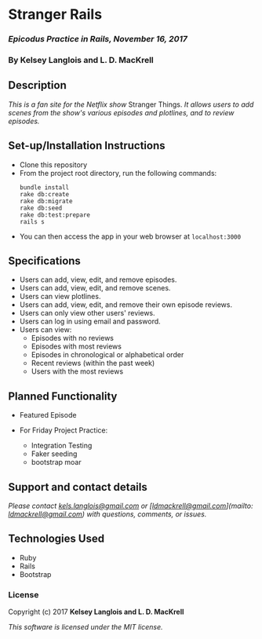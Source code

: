 # Stranger Rails

### _Epicodus Practice in Rails, November 16, 2017_

### By Kelsey Langlois and L. D. MacKrell

## Description

_This is a fan site for the Netflix show_ Stranger Things. _It allows users to add scenes from the show's various episodes and plotlines, and to review episodes._

## Set-up/Installation Instructions

* Clone this repository
* From the project root directory, run the following commands:
  ```
  bundle install
  rake db:create
  rake db:migrate
  rake db:seed
  rake db:test:prepare
  rails s
  ```
* You can then access the app in your web browser at ```localhost:3000```

## Specifications

* Users can add, view, edit, and remove episodes.
* Users can add, view, edit, and remove scenes.
* Users can view plotlines.
* Users can add, view, edit, and remove their own episode reviews.
* Users can only view other users' reviews.
* Users can log in using email and password.
* Users can view:
  * Episodes with no reviews
  * Episodes with most reviews
  * Episodes in chronological or alphabetical order
  * Recent reviews (within the past week)
  * Users with the most reviews

## Planned Functionality

* Featured Episode

* For Friday Project Practice:
  * Integration Testing
  * Faker seeding
  * bootstrap moar

## Support and contact details

_Please contact [kels.langlois@gmail.com](mailto:kels.langlois@gmail.com) or [ldmackrell@gmail.com](mailto: ldmackrell@gmail.com) with questions, comments, or issues._

## Technologies Used

* Ruby
* Rails
* Bootstrap

### License

Copyright (c) 2017 **Kelsey Langlois and L. D. MacKrell**

*This software is licensed under the MIT license.*
